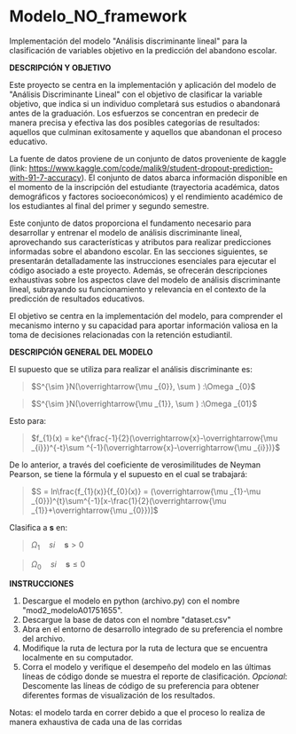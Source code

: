 # Modelo_NO_framework


Implementación del modelo "Análisis discriminante lineal" para la clasificación de variables objetivo en la predicción del abandono escolar.

**DESCRIPCIÓN Y OBJETIVO**


Este proyecto se centra en la implementación y aplicación del modelo de "Análisis Discriminante Lineal" con el objetivo de clasificar la variable objetivo, que indica si un individuo completará sus estudios o abandonará antes de la graduación. Los esfuerzos se concentran en predecir de manera precisa y efectiva las dos posibles categorías de resultados: aquellos que culminan exitosamente y aquellos que abandonan el proceso educativo.

La fuente de datos proviene de un conjunto de datos proveniente de kaggle (link: https://www.kaggle.com/code/malik9/student-dropout-prediction-with-91-7-accuracy). El conjunto de datos abarca información disponible en el momento de la inscripción del estudiante (trayectoria académica, datos demográficos y factores socioeconómicos) y el rendimiento académico de los estudiantes al final del primer y segundo semestre.

Este conjunto de datos proporciona el fundamento necesario para desarrollar y entrenar el modelo de análisis discriminante lineal, aprovechando sus características y atributos para realizar predicciones informadas sobre el abandono escolar. En las secciones siguientes, se presentarán detalladamente las instrucciones esenciales para ejecutar el código asociado a este proyecto. Además, se ofrecerán descripciones exhaustivas sobre los aspectos clave del modelo de análisis discriminante lineal, subrayando su funcionamiento y relevancia en el contexto de la predicción de resultados educativos.

El objetivo se centra en la implementación del modelo, para comprender el mecanismo interno y su capacidad para aportar información valiosa en la toma de decisiones relacionadas con la retención estudiantil. 

**DESCRIPCIÓN GENERAL DEL MODELO**

El supuesto que se utiliza para realizar el análisis discriminante es:

> $S^{\sim }N(\overrightarrow{\mu _{0}}, \sum ) :\Omega _{0}$

> $S^{\sim }N(\overrightarrow{\mu _{1}}, \sum ) :\Omega _{01}$

Esto para:

> $f_{1}(x) = ke^{\frac{-1}{2}(\overrightarrow{x}-\overrightarrow{\mu _{i}})^{-t}\sum ^{-1}(\overrightarrow{x}-\overrightarrow{\mu _{i}})}$


De lo anterior, a través del coeficiente de verosimilitudes de Neyman Pearson, se tiene la fórmula y el supuesto en el cual se trabajará:


> $S = ln\frac{f_{1}(x)}{f_{0}(x)} = (\overrightarrow{\mu _{1}-\mu _{0}})^{t}\sum^{-1}[x-\frac{1}{2}(\overrightarrow{\mu _{1}}+\overrightarrow{\mu _{0}})]$

Clasifica a **s** en: 

> $\Omega _{1} \quad si \quad \boldsymbol{s}> 0$



> $\Omega _{0} \quad si \quad \boldsymbol{s}\leq  0$




**INSTRUCCIONES**


  1. Descargue el modelo en python (archivo.py) con el nombre "mod2_modeloA01751655".
  2. Descargue la base de datos con el nombre "dataset.csv"
  3. Abra en el entorno de desarrollo integrado de su preferencia el nombre del archivo.
  4. Modifique la ruta de lectura por la ruta de lectura que se encuentra localmente en su computador.
  5. Corra el modelo y verifique el desempeño del modelo en las últimas líneas de código donde se muestra el reporte de clasificación.
  *Opcional*: Descomente las líneas de código de su preferencia para obtener diferentes formas de visualización de los resultados.

Notas: el modelo tarda en correr debido a que el proceso lo realiza de manera exhaustiva de cada una de las corridas
